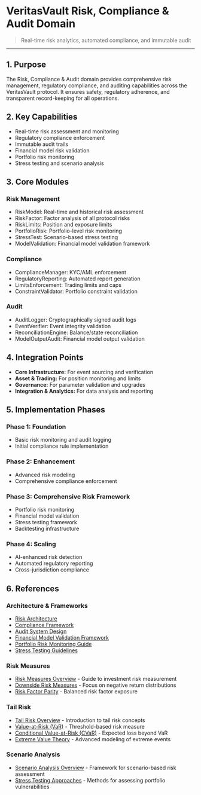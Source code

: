# VeritasVault Risk, Compliance & Audit Domain

> Real-time risk analytics, automated compliance, and immutable audit

---

## 1. Purpose

The Risk, Compliance & Audit domain provides comprehensive risk management, regulatory compliance, and auditing capabilities across the VeritasVault protocol. It ensures safety, regulatory adherence, and transparent record-keeping for all operations.

## 2. Key Capabilities

* Real-time risk assessment and monitoring
* Regulatory compliance enforcement
* Immutable audit trails
* Financial model risk validation
* Portfolio risk monitoring
* Stress testing and scenario analysis

## 3. Core Modules

### Risk Management

* RiskModel: Real-time and historical risk assessment
* RiskFactor: Factor analysis of all protocol risks
* RiskLimits: Position and exposure limits
* PortfolioRisk: Portfolio-level risk monitoring
* StressTest: Scenario-based stress testing
* ModelValidation: Financial model validation framework

### Compliance

* ComplianceManager: KYC/AML enforcement
* RegulatoryReporting: Automated report generation
* LimitsEnforcement: Trading limits and caps
* ConstraintValidator: Portfolio constraint validation

### Audit

* AuditLogger: Cryptographically signed audit logs
* EventVerifier: Event integrity validation
* ReconciliationEngine: Balance/state reconciliation
* ModelOutputAudit: Financial model output validation

## 4. Integration Points

* **Core Infrastructure:** For event sourcing and verification
* **Asset & Trading:** For position monitoring and limits
* **Governance:** For parameter validation and upgrades
* **Integration & Analytics:** For data analysis and reporting

## 5. Implementation Phases

### Phase 1: Foundation

* Basic risk monitoring and audit logging
* Initial compliance rule implementation

### Phase 2: Enhancement

* Advanced risk modeling
* Comprehensive compliance enforcement

### Phase 3: Comprehensive Risk Framework

* Portfolio risk monitoring
* Financial model validation
* Stress testing framework
* Backtesting infrastructure

### Phase 4: Scaling

* AI-enhanced risk detection
* Automated regulatory reporting
* Cross-jurisdiction compliance

## 6. References

### Architecture & Frameworks
* [Risk Architecture](./risk-architecture.md)
* [Compliance Framework](./compliance-framework.md)
* [Audit System Design](./audit-system-design.md)
* [Financial Model Validation Framework](./model-validation-framework.md)
* [Portfolio Risk Monitoring Guide](./portfolio-risk-monitoring.md)
* [Stress Testing Guidelines](./stress-testing-guidelines.md)

### Risk Measures
* [Risk Measures Overview](./risk-measures/risk-measures-overview.md) - Guide to investment risk measurement
* [Downside Risk Measures](./risk-measures/downside-risk-measures.md) - Focus on negative return distributions
* [Risk Factor Parity](./risk-measures/risk-factor-parity.md) - Balanced risk factor exposure

### Tail Risk
* [Tail Risk Overview](./tail-risk/tail-risk-overview.md) - Introduction to tail risk concepts
* [Value-at-Risk (VaR)](./tail-risk/value-at-risk.md) - Threshold-based risk measure
* [Conditional Value-at-Risk (CVaR)](./tail-risk/conditional-value-at-risk.md) - Expected loss beyond VaR
* [Extreme Value Theory](./tail-risk/extreme-value-theory.md) - Advanced modeling of extreme events

### Scenario Analysis
* [Scenario Analysis Overview](./scenario-analysis/index.md) - Framework for scenario-based risk assessment
* [Stress Testing Approaches](./scenario-analysis/stress-testing.md) - Methods for assessing portfolio vulnerabilities